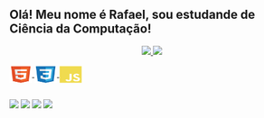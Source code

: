 ## Olá! Meu nome é Rafael, sou estudande de Ciência da Computação!


 <div align="center">
  <a href="https://github.com/rrafaelgomes">
  <img height="180em" src="https://github-readme-stats.vercel.app/api?username=rrafaelgomes&show_icons=true&theme=dracula&include_all_commits=true&count_private=true"/>
  <img height="180em" src="https://github-readme-stats.vercel.app/api/top-langs/?username=rrafaelgomes&layout=compact&langs_count=7&theme=dracula"/>
 </div>

  <div style="display: inline_block"><br>
    <img align="center" alt="rrafaelgomes-HTML" height="30" width="40" src="https://raw.githubusercontent.com/devicons/devicon/master/icons/html5/html5-original.svg"> 
  <img align="center" alt="rrafaelgomes-CSS" height="30" width="40" src="https://raw.githubusercontent.com/devicons/devicon/master/icons/css3/css3-original.svg">
    <img align="center" alt="rrafaelgomes-Js" height="30" width="40" src="https://raw.githubusercontent.com/devicons/devicon/master/icons/javascript/javascript-plain.svg">
    </div>
    
  ##
  
  <a href="https://instagram.com/rrrafaelgomes" target="_blank"><img src="https://img.shields.io/badge/-Instagram-%23E4405F?style=for-the-badge&logo=instagram&logoColor=white" target="_blank"></a>
   <a href="https://www.linkedin.com/in/rrafaelgomes/" target="_blank"><img src="https://img.shields.io/badge/-LinkedIn-%230077B5?style=for-the-badge&logo=linkedin&logoColor=white" target="_blank"></a>
        <a href="https://www.twitch.tv/rrafaelgomes" target="_blank"><img src="https://img.shields.io/badge/Twitch-9146FF?style=for-the-badge&logo=twitch&logoColor=white" target="_blank"></a>
      <a href="https://twitter.com/rrRafaelGomes" target="_blank"><img src="https://img.shields.io/badge/-Twitter-%230077B5?style=for-the-badge&logo=twitter&logoColor=white" target="_blank"></a>
